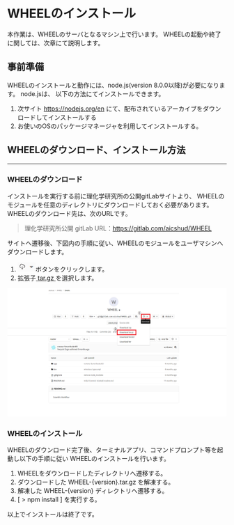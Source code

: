 # WHEELのインストール
本作業は、WHEELのサーバとなるマシン上で行います。
WHEELの起動や終了に関しては、次章にて説明します。

## 事前準備
WHEELのインストールと動作には、node.js(version 8.0.0以降)が必要になります。 
node.jsは、 以下の方法にてインストールできます。
1. 次サイト https://nodejs.org/en にて、配布されているアーカイブをダウンロードしてインストールする
1. お使いのOSのパッケージマネージャを利用してインストールする。

## WHEELのダウンロード、インストール方法
***
### WHEELのダウンロード
インストールを実行する前に理化学研究所の公開gitLabサイトより、
WHEELのモジュールを任意のディレクトリにダウンロードしておく必要があります。
WHEELのダウンロード先は、次のURLです。
> 理化学研究所公開 gitLab URL：https://gitlab.com/aicshud/WHEEL  

サイトへ遷移後、下図内の手順に従い、WHEELのモジュールをユーザマシンへダウンロードします。

1. ![img](./img/WHEEL_download_cloud.PNG "download")ボタンをクリックします。
1. 拡張子[ tar.gz ](または、[.zip])を選択します。  

![img](./img/WHEEL_download.PNG "download")  


### WHEELのインストール
WHEELのダウンロード完了後、ターミナルアプリ、コマンドプロンプト等を起動し以下の手順に従い
WHEELのインストールを行います。
1. WHEELをダウンロードしたディレクトリへ遷移する。
1. ダウンロードした WHEEL-{version}.tar.gz を解凍する。
1. 解凍した WHEEL-{version} ディレクトリへ遷移する。
1. [ > npm install ] を実行する。

以上でインストールは終了です。